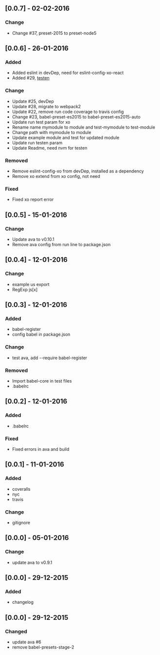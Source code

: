 ## [0.0.7] - 02-02-2016
### Change
- Change #37, preset-2015 to preset-node5

## [0.0.6] - 26-01-2016
### Added
- Added eslint in devDep, need for eslint-config-xo-react
- Added #29, [testen](https://github.com/egoist/testen)

### Change
- Update #25, devDep
- Update #28, migrate to webpack2
- Update #22, remove run code coverage to travis config
- Change #23, babel-preset-es2015 to babel-preset-es2015-auto
- Update run test param for xo
- Rename name mymodule to module and test-mymodule to test-module 
- Change path with mymodule to module
- Update example module and test for updated module
- Update run testen param
- Update Readme, need nvm for testen


### Removed
- Remove eslint-config-xo from devDep, installed as a dependency
- Remove xo extend from xo config, not need

### Fixed
- Fixed xo report error

## [0.0.5] - 15-01-2016
### Change
- Update ava to v0.10.1
- Remove ava config from run line to package.json

## [0.0.4] - 12-01-2016
### Change
- example us export
- RegExp js[x]

## [0.0.3] - 12-01-2016
### Added
- babel-register
- config babel in package.json

### Change
- test ava, add --require babel-register

### Removed
- Import babel-core in test files
- .babelrc

## [0.0.2] - 12-01-2016
### Added
- .babelrc

### Fixed
- Fixed errors in ava and build

## [0.0.1] - 11-01-2016
### Added
- coveralls
- nyc 
- travis

### Change
- gitignore

## [0.0.0] - 05-01-2016
### Change
- update ava to v0.9.1

## [0.0.0] - 29-12-2015
### Added
- changelog

## [0.0.0] - 29-12-2015
### Changed
- update ava #6
- remove babel-presets-stage-2
